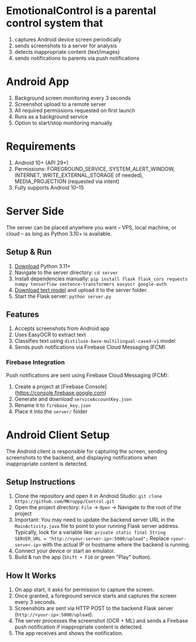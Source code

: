 # EmotionalControl is a parental control system that  
1. captures Android device screen periodically  
2. sends screenshots to a server for analysis  
3. detects inappropriate content (text/images)  
4. sends notifications to parents via push notifications

# Android App  
1. Background screen monitoring every 3 seconds
2. Screenshot upload to a remote server
3. All required permissions requested on first launch
4. Runs as a background service
5. Option to start/stop monitoring manually

# Requirements  
1. Android 10+ (API 29+)
2. Permissions: FOREGROUND_SERVICE, SYSTEM_ALERT_WINDOW, INTERNET, WRITE_EXTERNAL_STORAGE (if needed), MEDIA_PROJECTION (requested via intent)  
3. Fully supports Android 10–15

# Server Side  
The server can be placed anywhere you want – VPS, local machine, or cloud – as long as Python 3.10+ is available.  

## Setup & Run  
1. [Download](https://www.python.org/downloads/) Python 3.11+  
2. Navigate to the server directory: `cd server`  
3. Install dependencies manually:  `pip install flask flask_cors requests numpy tensorflow sentence-transformers easyocr google-auth`  
4. [Download text model](https://drive.google.com/file/d/1vAOGjnRNflSSvwNEAD-oYNpOhQBO_IgR/view?usp=drive_link) and upload it to the server folder.  
5. Start the Flask server: `python server.py`  


## Features  
1. Accepts screenshots from Android app
2. Uses EasyOCR to extract text
3. Classifies text using `distiluse-base-multilingual-cased-v1` model
4. Sends push notifications via Firebase Cloud Messaging (FCM)

### Firebase Integration  
Push notifications are sent using Firebase Cloud Messaging (FCM):
1. Create a project at [Firebase Console] (https://console.firebase.google.com)  
2. Generate and download `serviceAccountKey.json`
3. Rename it to `firebase_key.json`
4. Place it into the `server/` folder

# Android Client Setup  
The Android client is responsible for capturing the screen, sending screenshots to the backend, and displaying notifications when inappropriate content is detected.  

## Setup Instructions  
1. Clone the repository and open it in Android Studio: `git clone https://github.com/MKroppp/Control.git`
2. Open the project directory: `File` → `Open` → Navigate to the root of the project
3. Important:
   You may need to update the backend server URL in the `MainActivity.java` file to point to your running Flask server address.
   Typically, look for a variable like:
   `private static final String SERVER_URL = "http://<your-server-ip>:5000/upload";`
   Replace `<your-server-ip>` with the actual IP or hostname where the backend is running.
5. Connect your device or start an emulator.
6. Build & run the app (`Shift + F10` or green "Play" button).

## How It Works  
1. On app start, it asks for permission to capture the screen.
2. Once granted, a foreground service starts and captures the screen every 3 seconds.
3. Screenshots are sent via HTTP POST to the backend Flask server (`http://<your-ip>:5000/upload`).
4. The server processes the screenshot (OCR + ML) and sends a Firebase push notification if inappropriate content is detected.
5. The app receives and shows the notification.



